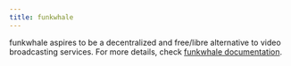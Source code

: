 ```yaml
---
title: funkwhale
---
```


funkwhale aspires to be a decentralized and free/libre alternative to video broadcasting services. For more details, check [funkwhale documentation](https://manual.grid.tf/playground/funkwhale.html).

